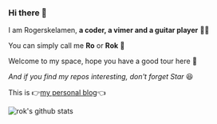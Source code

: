 ### Hi there 👋

I am Rogerskelamen, **a coder, a vimer and a guitar player** 👨‍💻

You can simply call me **Ro** or **Rok** 🤟

Welcome to my space, hope you have a good tour here 🥳

*And if you find my repos interesting, don't forget Star* 😆

This is 👉[my personal blog](https://rokelamen.top)👈

![rok's github stats](https://github-readme-stats.vercel.app/api?username=Rogerskelamen&show_icons=true)

<!--
**Rogerskelamen/Rogerskelamen** is a ✨ _special_ ✨ repository because its `README.md` (this file) appears on your GitHub profile.

Here are some ideas to get you started:

- 🔭 I’m currently working on ...
- 🌱 I’m currently learning ...
- 👯 I’m looking to collaborate on ...
- 🤔 I’m looking for help with ...
- 💬 Ask me about ...
- 📫 How to reach me: ...
- 😄 Pronouns: ...
- ⚡ Fun fact: ...
-->
